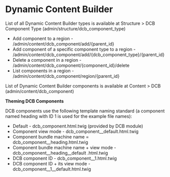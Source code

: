 # Dynamic Content Builder


List of all Dynamic Content Builder types is available at Structure > DCB 
Component Type (admin/structure/dcb_component_type)

* Add component to a region - /admin/content/dcb_component/add/{parent_id}
* Add component of a specific component type to a region - /admin/content/dcb_component/add/{dcb_component_type}/{parent_id}
* Delete a component in a region - /admin/content/dcb_component/{component_id}/delete
* List components in a region - /admin/content/dcb_component/region/{parent_id}

List of Dynamic Content Builder components is available at Content > DCB (admin/content/dcb_component)


**Theming DCB Components**

DCB components use the following template naming standard (a component named 
heading with ID 1 is used for the example file names):
* Default - dcb_component.html.twig (provided by DCB module)
* Component view mode - dcb_component__default.html.twig
* Component bundle machine name = dcb_component__heading.html.twig
* Component bundle machine name + view mode - dcb_component__heading__default
.html.twig
* DCB component ID - dcb_component__1.html.twig
* DCB component ID + its view mode - dcb_component__1__default.html.twig

